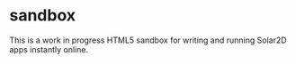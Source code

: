 # sandbox
This is a work in progress HTML5 sandbox for writing and running Solar2D apps instantly online.
